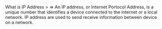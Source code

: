 What is IP Address > 
=> An IP address, or Internet Portocol Address, is a unique number that identifies a device connected to the internet or a local network. IP address are used to send receive information between device on a network. 